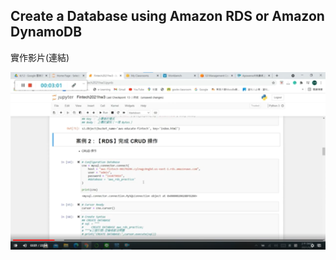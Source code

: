 ## Create a Database using Amazon RDS or Amazon DynamoDB

實作影片(連結)

[![實作影片](https://github.com/Leo90616/Photo/blob/main/222.png)](https://youtu.be/o2T-A4fa99Q)
